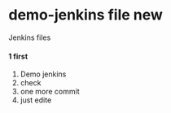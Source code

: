 # demo-jenkins file new
Jenkins files
#### 1 first
1. Demo jenkins
2. check 
3. one more commit 
4. just edite
